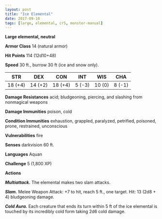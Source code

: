 ```yaml
---
layout: post
title: "Ice Elemental"
date: 2017-09-10
tags: [large, elemental, cr5, monster-manual]
---
```


**Large elemental, neutral**

**Armor Class** 14 (natural armor)

**Hit Points** 114 (12d10+48)

**Speed** 30 ft., burrow 30 ft (ice and snow only).

|   STR   |   DEX   |   CON   |   INT   |   WIS   |   CHA   |
|:-----:|:-----:|:-----:|:-----:|:-----:|:-----:|
| 18 (+4) | 14 (+2) | 18 (+4) | 5 (-3) | 10 (0) | 8 (-1) |

**Damage Resistances** acid; bludgeoning, piercing, and slashing from nonmagical weapons

**Damage Immunities** poison, cold

**Condition Immunities** exhaustion, grappled, paralyzed, petrified, poisoned, prone, restrained, unconscious

**Vulnerabilities** fire

**Senses** darkvision 60 ft.

**Languages** Aquan

**Challenge** 5 (1,800 XP)

**Actions**

***Multiattack.*** The elemental makes two slam attacks.

***Slam.*** Melee Weapon Attack: +7 to hit, reach 5 ft., one target. Hit: 13 (2d8 + 4) bludgeoning damage.

***Cold Aura.*** Each creature that ends its turn within 5 ft of the ice elemental is touched by its incredibly cold form taking 2d6 cold damage.

